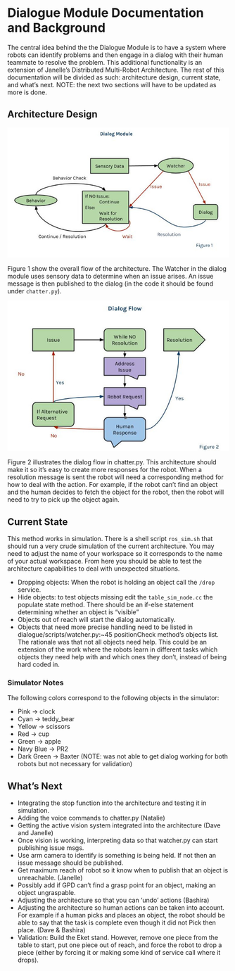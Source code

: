 # Dialogue Module Documentation and Background

The central idea behind the the Dialogue Module is to have a system where robots can identify problems and then engage in a dialog with their human teammate to resolve the problem. This additional functionality is an extension of Janelle’s Distributed Multi-Robot Architecture. The rest of this documentation will be divided as such: architecture design, current state, and what’s next. NOTE: the next two sections will have to be updated as more is done.

## Architecture Design

![dialog_module](images/dialog_module.jpg)

Figure 1 show the overall flow of the architecture. The Watcher in the dialog module uses sensory data to determine when an issue arises. An issue message is then published to the dialog (in the code it should be found under `chatter.py`).

![dialog_flow](images/dialog_flow.jpg)

Figure 2 illustrates the dialog flow in chatter.py. This architecture should make it so it’s easy to create more responses for the robot. When a resolution message is sent the robot will need a corresponding method for how to deal with the action. For example, if the robot can’t find an object and the human decides to fetch the object for the robot, then the robot will need to try to pick up the object again.

## Current State

This method works in simulation. There is a shell script `ros_sim.sh` that should run a very crude simulation of the current architecture. You may need to adjust the name of your workspace so it corresponds to the name of your actual workspace. From here you should be able to test the architecture capabilities to deal with unexpected situations.

* Dropping objects: When the robot is holding an object call the `/drop` service.
* Hide objects: to test objects missing edit the `table_sim_node.cc` the populate state method. There should be an if-else statement determining whether an object is “visible”
* Objects out of reach will start the dialog automatically.
* Objects that need more precise handling need to be listed in dialogue/scripts/watcher.py:~45 positionCheck method’s objects list. The rationale was that not all objects need help. This could be an extension of the work where the robots learn in different tasks which objects they need help with and which ones they don’t, instead of being hard coded in.

### Simulator Notes

The following colors correspond to the following objects in the simulator:
* Pink -> clock
* Cyan -> teddy_bear
* Yellow -> scissors
* Red -> cup
* Green -> apple
* Navy Blue -> PR2
* Dark Green -> Baxter (NOTE: was not able to get dialog working for both robots but not necessary for validation)

## What’s Next
* Integrating the stop function into the architecture and testing it in simulation.
* Adding the voice commands to chatter.py (Natalie)
* Getting the active vision system integrated into the architecture (Dave and Janelle)
* Once vision is working, interpreting data so that watcher.py can start publishing issue msgs.
* Use arm camera to identify is something is being held. If not then an issue message should be published.
* Get maximum reach of robot so it know when to publish that an object is unreachable. (Janelle)
* Possibly add if GPD can’t find a grasp point for an object, making an object ungraspable.
* Adjusting the architecture so that you can ‘undo’ actions (Bashira)
* Adjusting the architecture so human actions can be taken into account. For example if a human picks and places an object, the robot should be able to say that the task is complete even though it did not Pick then place. (Dave & Bashira)
* Validation: Build the Eket stand. However, remove one piece from the table to start, put one piece out of reach, and force the robot to drop a piece (either by forcing it or making some kind of service call where it drops).
